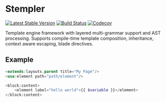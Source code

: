 # Stempler
[![Latest Stable Version](https://poser.pugx.org/spiral/stempler/version)](https://packagist.org/packages/spiral/stempler)
[![Build Status](https://travis-ci.org/spiral/stempler.svg?branch=master)](https://travis-ci.org/spiral/stempler)
[![Codecov](https://codecov.io/gh/spiral/stempler/branch/master/graph/badge.svg)](https://codecov.io/gh/spiral/stempler/)

Template engine framework with layered multi-grammar support and AST processing. Supports compile-time template composition,
inheritance, context aware escaping, blade directives.

## Example
```php
<extends:layouts.parent title="My Page"/>
<use:element path="path/element"/>

<block:content>
    <element label="hello world">{{ $variable }}</element>
</block:content>
```